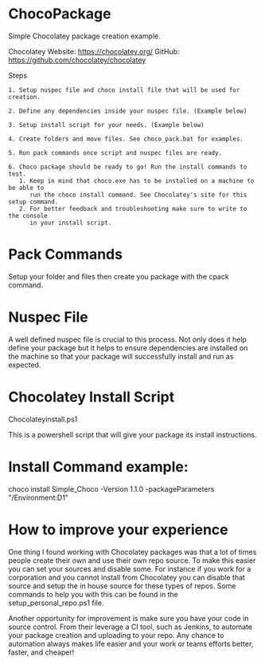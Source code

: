 # ChocoPackage
Simple Chocolatey package creation example.


Chocolatey Website: https://chocolatey.org/
GitHub: https://github.com/chocolatey/chocolatey

Steps

    1. Setup nuspec file and choco install file that will be used for creation.

    2. Define any dependencies inside your nuspec file. (Example below)

    3. Setup install script for your needs. (Example below)

    4. Create folders and move files. See choco_pack.bat for examples.

    5. Run pack commands once script and nuspec files are ready.

    6. Choco package should be ready to go! Run the install commands to test.		
	   1. Keep in mind that choco.exe has to be installed on a machine to be able to
       	  run the choco install command. See Chocolatey's site for this setup command.
       2. For better feedback and troubleshooting make sure to write to the console
       	  in your install script.

# Pack Commands

Setup your folder and files then create you package with the cpack command.


# Nuspec File

A well defined nuspec file is crucial to this process. Not only does it help
define your package but it helps to ensure dependencies are installed on the
machine so that your package will successfully install and run as expected.


# Chocolatey Install Script
  Chocolateyinstall.ps1

  This is a powershell script that will give your package its install instructions.


# Install Command example:

choco install Simple_Choco -Version 1.1.0 -packageParameters "/Environment:D1"

# How to improve your experience

One thing I found working with Chocolatey packages was that a lot of times
people create their own and use their own repo source. To make this easier you
can set your sources and disable some. For instance if you work for a
corporation and you cannot install from Chocolatey you can disable that source
and setup the in house source for these types of repos. Some commands to help
you with this can be found in the setup_personal_repo.ps1 file.


Another opportunity for improvement is make sure you have your code in source
control. From their leverage a CI tool, such as Jenkins, to automate your
package creation and uploading to your repo. Any chance to automation always
makes life easier and your work or teams efforts better, faster, and cheaper!
